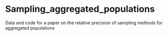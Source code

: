 # Sampling_aggregated_populations
Data and code for a paper on the relative precision of sampling methods for aggregated populations
